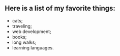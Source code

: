 ## Here is a list of my favorite things:
- cats;
- traveling;
- web development;
- books;
- long walks;
- learning languages.
